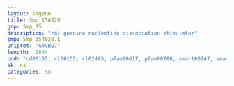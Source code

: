 ```yaml
---
layout: smgene
title: Smp_154920
grp: Smp_15
description: "ral guanine nucleotide dissociation stimulator"
smp: Smp_154920.1
uniprot: "G4VBQ7"
length:  2844
cdd: "cd00155, cl00155, cl02485, pfam00617, pfam00788, smart00147, smart00314"
kk: ns
categories: sm
---
```

